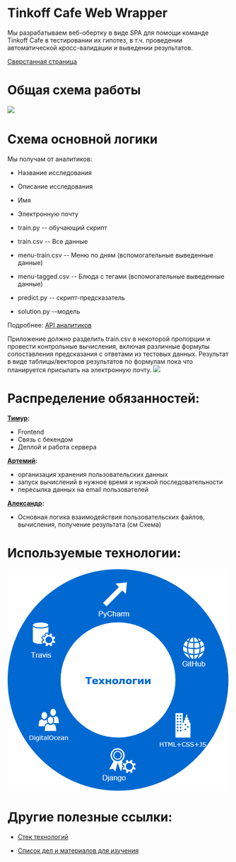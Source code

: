 Tinkoff Cafe Web Wrapper
===========


Мы разрабатываем веб-обертку в виде SPA для помощи команде Tinkoff Cafe в тестировании их гипотез, в т.ч. проведении автоматической кросс-валидации и выведении результатов. 

[Сверстанная страница](https://python-am-cp.github.io/tinkoff_cafe_web_wrapper/frontend/index.html)


   Общая схема работы
   ============
   ![]("im/общая-схема.png")
   
   Схема основной логики 
   ===============
   Мы получам от аналитиков: 
   + Название исследования
   + Описание исследования
   + Имя
   + Электронную почту
   
   + train.py -- обучающий скрипт
   + train.csv -- Все данные
   + menu-train.csv -- Меню по дням (вспомогательные выведенные данные)
   + menu-tagged.csv -- Блюда с тегами (вспомогательные выведенные данные)
   + predict.py -- скрипт-предсказатель
   + solution.py --модель
   
   Подробнее: [API аналитиков](https://github.com/python-am-cp/tinkoff_cafe/issues/17)
   
   Приложение должно разделить train.csv в некоторой пропорции и провести контрольные вычисления, включая различные формулы  сопоставления предсказания с ответами из тестовых данных. Результат в виде таблицы/векторов результатов по формулам пока что планируется присылать на электронную почту.
   ![]("im/схема-обработки.png")
  
   Распределение обязанностей:
   ===========================
   **[Тимур](https://vk.com/subelta):**
   
   + Frontend 
   + Связь с бекендом
   + Деплой и работа сервера
   
   **[Артемий](https://vk.com/temimo):**
   
   + организация хранения пользовательских данных
   + запуск вычислений в нужное время и нужной последовательности 
   + пересылка данных на email пользователей
   
   **[Александр](https://vk.com/papernyuk):**
   
   + Основная логика взаимодействия пользовательских файлов, вычисления, получение результата (см Схема)
   
   
   Используемые технологии:
   ========================
   ![alt text](https://github.com/python-am-cp/tinkoff_cafe_web_wrapper/blob/develop/im/tech.png)

   
   Другие полезные ссылки:
   =======================

+ [Cтек технологий](https://docs.google.com/spreadsheets/d/10_ih1ONghtAGQ29BRwEeNhrGonIFp6qVrk0CyaJH7SM/edit?usp=sharing)

+ [Список дел и материалов для изучения](https://trello.com/b/sYs31Fnj/tinkoff-web) 





